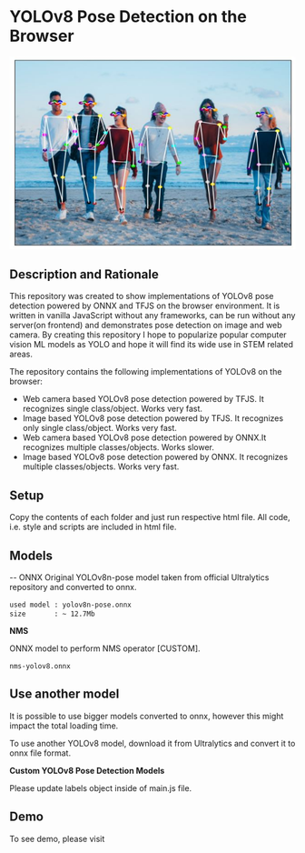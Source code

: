 # YOLOv8 Pose Detection on the Browser
<p align="center">
  <img src="img/screenshot.jpg" />
</p>

## Description and Rationale
This repository was created to show implementations of YOLOv8 pose detection powered by ONNX and TFJS on the browser environment. It is written in vanilla JavaScript without any frameworks, can be run without any server(on frontend) and demonstrates pose detection on image and web camera. By creating this repository I hope to popularize popular computer vision ML models as YOLO and hope it will find its wide use in STEM related areas. 

The repository contains the following implementations of YOLOv8 on the browser:
* Web camera based YOLOv8 pose detection powered by TFJS. It recognizes single class/object. Works very fast.
* Image based YOLOv8 pose detection powered by TFJS. It recognizes only single class/object. Works very fast.
* Web camera based YOLOv8 pose detection powered by ONNX.It recognizes multiple classes/objects. Works slower.
* Image based YOLOv8 pose detection powered by ONNX. It recognizes multiple classes/objects. Works very fast.

## Setup
Copy the contents of each folder and just run respective html file. All code, i.e. style and scripts are included in html file.  

## Models
-- ONNX
Original YOLOv8n-pose model taken from official Ultralytics repository and converted to onnx. 
```
used model : yolov8n-pose.onnx
size       : ~ 12.7Mb
```

**NMS**

ONNX model to perform NMS operator [CUSTOM].

```
nms-yolov8.onnx
```


## Use another model

It is possible to use bigger models converted to onnx, however this might impact the total loading time.

To use another YOLOv8 model, download it from Ultralytics and convert it to onnx file format.

**Custom YOLOv8 Pose Detection Models**

Please update labels object inside of main.js file.


## Demo
To see demo, please visit
